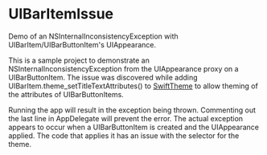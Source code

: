 # UIBarItemIssue

Demo of an NSInternalInconsistencyException with UIBarItem/UIBarButtonItem's UIAppearance.

This is a sample project to demonstrate an NSInternalInconsistencyException from the UIAppearance proxy 
on a UIBarButtonItem.  The issue was discovered while adding UIBarItem.theme_setTitleTextAttributes() to [SwiftTheme](https://github.com/jiecao-fm/SwiftTheme) to allow theming of the attributes of UIBarButtonItems.

Running the app will result in the exception being thrown.  Commenting out the last line in AppDelegate will prevent the error.  The actual exception appears to occur when a UIBarButtonItem is created and the UIAppearance applied.  The code that applies it has an issue with the selector for the theme.
